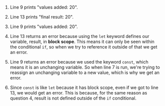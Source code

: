1. Line 9 prints "values added: 20". 

2. Line 13 prints "final result: 20".

3. Line 9 prints "values added: 20". 

4. Line 13 returns an error because using the `let` keyword defines our variable, result, in **block scope**. This means it can only be seen within the conditional `if`, so when we try to reference it outside of that we get an error.

5. Line 9 returns an error because we used the keyword `const`, which means it is an unchanging variable. So when line 7 is run, we're trying to reassign an unchanging variable to a new value, which is why we get an error.

6. Since `const` is like `let` because it has block scope, even if we got to line 13, we would get an error. This is because, for the same reason as question 4, result is not defined outside of the `if` conditional.